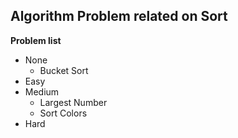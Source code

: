 ## Algorithm Problem related on Sort

**Problem list**
* None
	* Bucket Sort
* Easy
* Medium
	* Largest Number
	* Sort Colors
* Hard